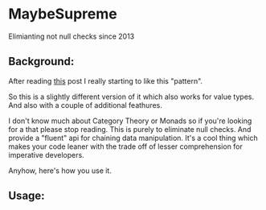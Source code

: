 MaybeSupreme
=======
Elimianting not null checks since 2013
## Background: ##

After reading [this](http://www.codeproject.com/Articles/109026/Chained-null-checks-and-the-Maybe-monad) post I really starting to like this "pattern".

So this is a slightly different version of it which also works for value types. And also with a couple of additional feathures.

I don't know much about Category Theory or Monads so if you're looking for a that please stop reading. This is purely to eliminate null checks. And provide a "fluent" api for chaining data manipulation. It's a cool thing which makes your code leaner with the trade off of lesser comprehension for imperative developers.

Anyhow, here's how you use it.

## Usage: ##
